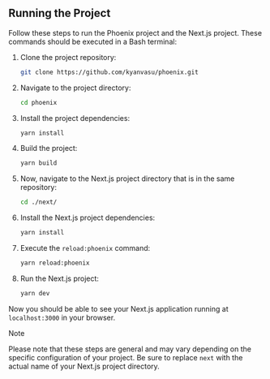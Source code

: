 ## Running the Project


Follow these steps to run the Phoenix project and the Next.js project. These commands should be executed in a Bash terminal:

1. Clone the project repository:

   ```bash
   git clone https://github.com/kyanvasu/phoenix.git
   ```

2. Navigate to the project directory:

   ```bash
   cd phoenix
   ```

3. Install the project dependencies:

   ```bash
   yarn install
   ```

4. Build the project:

   ```bash
   yarn build
   ```

5. Now, navigate to the Next.js project directory that is in the same repository:

   ```bash
   cd ./next/
   ```

6. Install the Next.js project dependencies:

   ```bash
   yarn install
   ```

7. Execute the `reload:phoenix` command:

   ```bash
   yarn reload:phoenix
   ```

8. Run the Next.js project:
   ```bash
   yarn dev
   ```

Now you should be able to see your Next.js application running at `localhost:3000` in your browser.

> [!NOTE]  
> Please note that these steps are general and may vary depending on the specific configuration of your project. Be sure to replace `next` with the actual name of your Next.js project directory.
